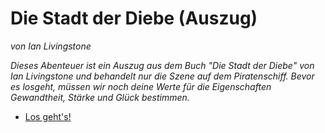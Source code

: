 <!-- Prolog -->

# Die Stadt der Diebe (Auszug)

*von Ian Livingstone*

*Dieses Abenteuer ist ein Auszug aus dem Buch "Die Stadt der Diebe" von Ian Livingstone und behandelt nur die Szene auf dem Piratenschiff. Bevor es losgeht, müssen wir noch deine Werte für die Eigenschaften Gewandtheit, Stärke und Glück bestimmen.*

<script>
    // gibt Ergebnis eines Würfelwurfs mit einem W6 zurück (1 bis 6)
    w6 = function() {
        return Math.trunc(Math.random() * 6) + 1;
    }

    // "Versuche dein Glück!"
    // - setzt Variable erfolg auf true, wenn Spieler Glück hat,
    //   ansonsten auf false und verringert die Glückspunkte um 1
    // - gibt Nachricht aus
    versuche_glueck = function() {
        erfolg = w6() + w6() <= glueck;
        increase_glueck(-1);
        print("<blockquote><p><em>Du versuchst dein Glück und verlierst dadurch einen Glückspunkt.</em></p></blockquote>");
    }

    increase_glueck = function(points) {
        glueck = glueck + points;
        if (glueck > glueck_start) {
            glueck = glueck_start;
        }
        if (glueck < 0) {
            glueck = 0;
        }
    }
</script>

- [Los geht's!](1a)